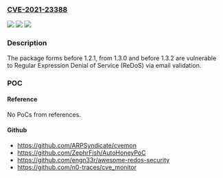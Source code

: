 ### [CVE-2021-23388](https://cve.mitre.org/cgi-bin/cvename.cgi?name=CVE-2021-23388)
![](https://img.shields.io/static/v1?label=Product&message=forms&color=blue)
![](https://img.shields.io/static/v1?label=Version&message=%3C%201.2.1%20&color=brighgreen)
![](https://img.shields.io/static/v1?label=Vulnerability&message=Regular%20Expression%20Denial%20of%20Service%20(ReDoS)&color=brighgreen)

### Description

The package forms before 1.2.1, from 1.3.0 and before 1.3.2 are vulnerable to Regular Expression Denial of Service (ReDoS) via email validation.

### POC

#### Reference
No PoCs from references.

#### Github
- https://github.com/ARPSyndicate/cvemon
- https://github.com/ZephrFish/AutoHoneyPoC
- https://github.com/engn33r/awesome-redos-security
- https://github.com/n0-traces/cve_monitor


